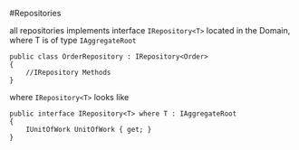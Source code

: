 #Repositories

all repositories implements interface `IRepository<T>` located in the Domain, where T is of type `IAggregateRoot`

	public class OrderRepository : IRepository<Order>
	{
		//IRepository Methods
	}

where `IRepository<T>` looks like

    public interface IRepository<T> where T : IAggregateRoot
    {
        IUnitOfWork UnitOfWork { get; }
    }


